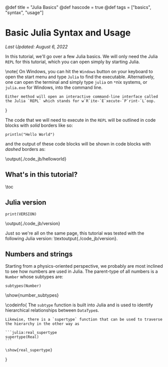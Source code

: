 @def title = "Julia Basics"
@def hascode = true
@def tags = ["basics", "syntax", "usage"]

# Basic Julia Syntax and Usage

_Last Updated: August 6, 2022_

In this tutorial, we'll go over a few Julia basics. We will only need the Julia `REPL` for this tutorial, which you can open simply by starting Julia.

\note{
    On Windows, you can hit the `Windows` button on your keyboard to open the start menu and type `Julia` to find the executable. Alternatively, one can open the terminal and simply type `julia` on `*`nix systems, or `julia.exe` for Windows, into the command line.

    Either method will open an interactive command-line interface called the Julia `REPL` which stands for w`R`ite-`E`xecute-`P`rint-`L`oop.
}

The code that we will need to execute in the `REPL` will be outlined in code blocks with _solid_ borders like so:

```julia:./code_jb/helloworld
println("Hello World")
```

and the output of these code blocks will be shown in code blocks with _dashed_ borders as:

\output{./code_jb/helloworld}

## What's in this tutorial?

\toc

## Julia version

```julia:./code_jb/version
print(VERSION)
```

\output{./code_jb/version}

Just so we're all on the same page, this tutorial was tested with the following Julia version: \textoutput{./code_jb/version}.

## Numbers and strings

Starting from a physics-oriented perspective, we probably are most inclined to see how numbers are used in Julia. The parent-type of all numbers is a `Number` whose subtypes are:

```julia:number_subtypes
subtypes(Number)
```

\show{number_subtypes}

\codeinfo{
    The `subtype` function is built into Julia and is used to identify hierarchical relationships between `DataType`s.

    Likewise, there is a `supertype` function that can be used to traverse the hierarchy in the other way as 

    ```julia:real_supertype
    supertype(Real)
    ```

    \show{real_supertype}
}
